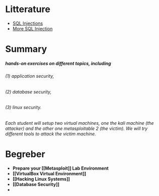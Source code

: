 # Litterature
- [SQL Injections](https://owasp.org/www-community/attacks/SQL_Injection)
- [More SQL Injection](https://www.cyber.aau.dk/education/Cybersecurity+Advanced/SQL+Injection/)
# Summary
##### hands-on exercises on different topics, including
###### (1) application security, 
###### (2) database security, 
###### (3) linux security. 
###### Each student will setup two virtual machines, one the kali machine (the attacker) and the other one metasploitable 2 (the victim). We will try different tools to attack the victim machine.

# Begreber 
- **Prepare your [[Metasploit]] Lab Environment**
- **[[VirtualBox Virtual Environment]]**
- **[[Hacking Linux Systems]]**
- **[[Database Security]]**
- 